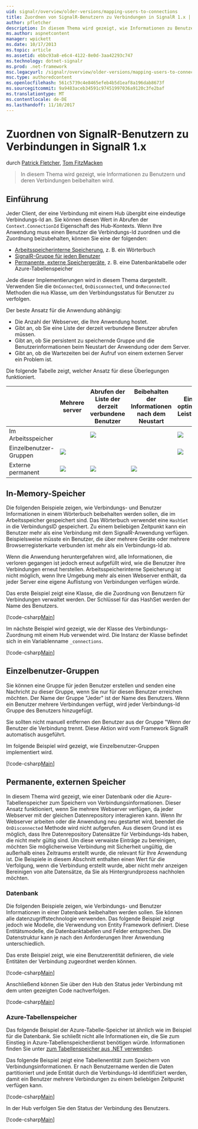 ```yaml
---
uid: signalr/overview/older-versions/mapping-users-to-connections
title: Zuordnen von SignalR-Benutzern zu Verbindungen in SignalR 1.x | Microsoft Docs
author: pfletcher
description: In diesem Thema wird gezeigt, wie Informationen zu Benutzern und deren Verbindungen beibehalten wird.
ms.author: aspnetcontent
manager: wpickett
ms.date: 10/17/2013
ms.topic: article
ms.assetid: ebbc93a8-e6c4-4122-8e0d-3aa42293c747
ms.technology: dotnet-signalr
ms.prod: .net-framework
msc.legacyurl: /signalr/overview/older-versions/mapping-users-to-connections
msc.type: authoredcontent
ms.openlocfilehash: 561c5739c4e8465efeb4b5d1eaf8a196dab8673f
ms.sourcegitcommit: 9a9483aceb34591c97451997036a9120c3fe2baf
ms.translationtype: MT
ms.contentlocale: de-DE
ms.lasthandoff: 11/10/2017
---
```

<a name="mapping-signalr-users-to-connections-in-signalr-1x"></a>Zuordnen von SignalR-Benutzern zu Verbindungen in SignalR 1.x
====================
durch [Patrick Fletcher](https://github.com/pfletcher), [Tom FitzMacken](https://github.com/tfitzmac)

> In diesem Thema wird gezeigt, wie Informationen zu Benutzern und deren Verbindungen beibehalten wird.


## <a name="introduction"></a>Einführung

Jeder Client, der eine Verbindung mit einem Hub übergibt eine eindeutige Verbindungs-Id an. Sie können diesen Wert in Abrufen der `Context.ConnectionId` Eigenschaft des Hub-Kontexts. Wenn Ihre Anwendung muss einen Benutzer die Verbindungs-Id zuordnen und die Zuordnung beizubehalten, können Sie eine der folgenden:

- [Arbeitsspeicherinterne Speicherung](#inmemory), z. B. ein Wörterbuch
- [SignalR-Gruppe für jeden Benutzer](#groups)
- [Permanente, externe Speichergeräte](#database), z. B. eine Datenbanktabelle oder Azure-Tabellenspeicher

Jede dieser Implementierungen wird in diesem Thema dargestellt. Verwenden Sie die `OnConnected`, `OnDisconnected`, und `OnReconnected` Methoden die `Hub` Klasse, um den Verbindungsstatus für Benutzer zu verfolgen.

Der beste Ansatz für die Anwendung abhängig:

- Die Anzahl der Webserver, die Ihre Anwendung hostet.
- Gibt an, ob Sie eine Liste der derzeit verbundene Benutzer abrufen müssen.
- Gibt an, ob Sie persistent zu speichernde Gruppe und die Benutzerinformationen beim Neustart der Anwendung oder dem Server.
- Gibt an, ob die Wartezeiten bei der Aufruf von einem externen Server ein Problem ist.

Die folgende Tabelle zeigt, welcher Ansatz für diese Überlegungen funktioniert.

|  | Mehrere server | Abrufen der Liste der derzeit verbundene Benutzer | Beibehalten der Informationen nach dem Neustart | Eine optimale Leistung |
| --- | --- | --- | --- | --- |
| Im Arbeitsspeicher |  | ![](mapping-users-to-connections/_static/image1.png) |  | ![](mapping-users-to-connections/_static/image2.png) |
| Einzelbenutzer-Gruppen | ![](mapping-users-to-connections/_static/image3.png) |  |  | ![](mapping-users-to-connections/_static/image4.png) |
| Externe permanent | ![](mapping-users-to-connections/_static/image5.png) | ![](mapping-users-to-connections/_static/image6.png) | ![](mapping-users-to-connections/_static/image7.png) |  |

<a id="inmemory"></a>

## <a name="in-memory-storage"></a>In-Memory-Speicher

Die folgenden Beispiele zeigen, wie Verbindungs- und Benutzer Informationen in einem Wörterbuch beibehalten werden sollen, die im Arbeitsspeicher gespeichert sind. Das Wörterbuch verwendet eine `HashSet` in die Verbindungs­ID gespeichert. Zu einem beliebigen Zeitpunkt kann ein Benutzer mehr als eine Verbindung mit dem SignalR-Anwendung verfügen. Beispielsweise müsste ein Benutzer, die über mehrere Geräte oder mehrere Browserregisterkarte verbunden ist mehr als ein Verbindungs-Id ab.

Wenn die Anwendung heruntergefahren wird, alle Informationen, die verloren gegangen ist jedoch erneut aufgefüllt wird, wie die Benutzer ihre Verbindungen erneut herstellen. Arbeitsspeicherinterne Speicherung ist nicht möglich, wenn Ihre Umgebung mehr als einen Webserver enthält, da jeder Server eine eigene Auflistung von Verbindungen verfügen würde.

Das erste Beispiel zeigt eine Klasse, die die Zuordnung von Benutzern für Verbindungen verwaltet werden. Der Schlüssel für das HashSet werden der Name des Benutzers.

[!code-csharp[Main](mapping-users-to-connections/samples/sample1.cs)]

Im nächste Beispiel wird gezeigt, wie der Klasse des Verbindungs-Zuordnung mit einem Hub verwendet wird. Die Instanz der Klasse befindet sich in ein Variablenname `_connections`.

[!code-csharp[Main](mapping-users-to-connections/samples/sample2.cs)]

<a id="groups"></a>

## <a name="single-user-groups"></a>Einzelbenutzer-Gruppen

Sie können eine Gruppe für jeden Benutzer erstellen und senden eine Nachricht zu dieser Gruppe, wenn Sie nur für diesen Benutzer erreichen möchten. Der Name der Gruppe "Jeder" ist der Name des Benutzers. Wenn ein Benutzer mehrere Verbindungen verfügt, wird jeder Verbindungs-Id Gruppe des Benutzers hinzugefügt.

Sie sollten nicht manuell entfernen den Benutzer aus der Gruppe "Wenn der Benutzer die Verbindung trennt. Diese Aktion wird vom Framework SignalR automatisch ausgeführt.

Im folgende Beispiel wird gezeigt, wie Einzelbenutzer-Gruppen implementiert wird.

[!code-csharp[Main](mapping-users-to-connections/samples/sample3.cs)]

<a id="database"></a>

## <a name="permanent-external-storage"></a>Permanente, externen Speicher

In diesem Thema wird gezeigt, wie einer Datenbank oder die Azure-Tabellenspeicher zum Speichern von Verbindungsinformationen. Dieser Ansatz funktioniert, wenn Sie mehrere Webserver verfügen, da jeder Webserver mit der gleichen Datenrepository interagieren kann. Wenn Ihr Webserver arbeiten oder die Anwendung neu gestartet wird, beendet die `OnDisconnected` Methode wird nicht aufgerufen. Aus diesem Grund ist es möglich, dass Ihre Datenrepository Datensätze für Verbindungs-Ids haben, die nicht mehr gültig sind. Um diese verwaiste Einträge zu bereinigen, möchten Sie möglicherweise Verbindung mit Sicherheit ungültig, die außerhalb eines Zeitraums erstellt wurde, die relevant für Ihre Anwendung ist. Die Beispiele in diesem Abschnitt enthalten einen Wert für die Verfolgung, wenn die Verbindung erstellt wurde, aber nicht mehr anzeigen Bereinigen von alte Datensätze, da Sie als Hintergrundprozess nachholen möchten.

### <a name="database"></a>Datenbank

Die folgenden Beispiele zeigen, wie Verbindungs- und Benutzer Informationen in einer Datenbank beibehalten werden sollen. Sie können alle datenzugriffstechnologie verwenden. Das folgende Beispiel zeigt jedoch wie Modelle, die Verwendung von Entity Framework definiert. Diese Entitätsmodelle, die Datenbanktabellen und Felder entsprechen. Die Datenstruktur kann je nach den Anforderungen Ihrer Anwendung unterschiedlich.

Das erste Beispiel zeigt, wie eine Benutzerentität definieren, die viele Entitäten der Verbindung zugeordnet werden können.

[!code-csharp[Main](mapping-users-to-connections/samples/sample4.cs)]

Anschließend können Sie über den Hub den Status jeder Verbindung mit dem unten gezeigten Code nachverfolgen.

[!code-csharp[Main](mapping-users-to-connections/samples/sample5.cs)]

### <a name="azure-table-storage"></a>Azure-Tabellenspeicher

Das folgende Beispiel der Azure-Tabelle-Speicher ist ähnlich wie im Beispiel für die Datenbank. Sie schließt nicht alle Informationen ein, die Sie zum Einstieg in Azure-Tabellenspeicherdienst benötigen würde. Informationen finden Sie unter [zum Tabellenspeicher aus .NET verwenden](https://azure.microsoft.com/en-us/documentation/articles/storage-dotnet-how-to-use-tables/).

Das folgende Beispiel zeigt eine Tabellenentität zum Speichern von Verbindungsinformationen. Er nach Benutzername werden die Daten partitioniert und jede Entität durch die Verbindungs-Id identifiziert werden, damit ein Benutzer mehrere Verbindungen zu einem beliebigen Zeitpunkt verfügen kann.

[!code-csharp[Main](mapping-users-to-connections/samples/sample6.cs)]

In der Hub verfolgen Sie den Status der Verbindung des Benutzers.

[!code-csharp[Main](mapping-users-to-connections/samples/sample7.cs)]
